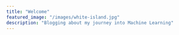 ```yaml
---
title: "Welcome"
featured_image: "/images/white-island.jpg"
description: "Blogging about my journey into Machine Learning"
---
```



